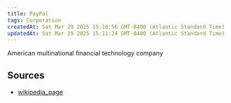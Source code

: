 ```yaml
---
title: PayPal
tags: Corporation
createdAt: Sat Mar 29 2025 15:10:56 GMT-0400 (Atlantic Standard Time)
updatedAt: Sat Mar 29 2025 15:11:24 GMT-0400 (Atlantic Standard Time)
---
```



American multinational financial technology company



## Sources
- [wikipedia_page](https://en.wikipedia.org/wiki/PayPal)
